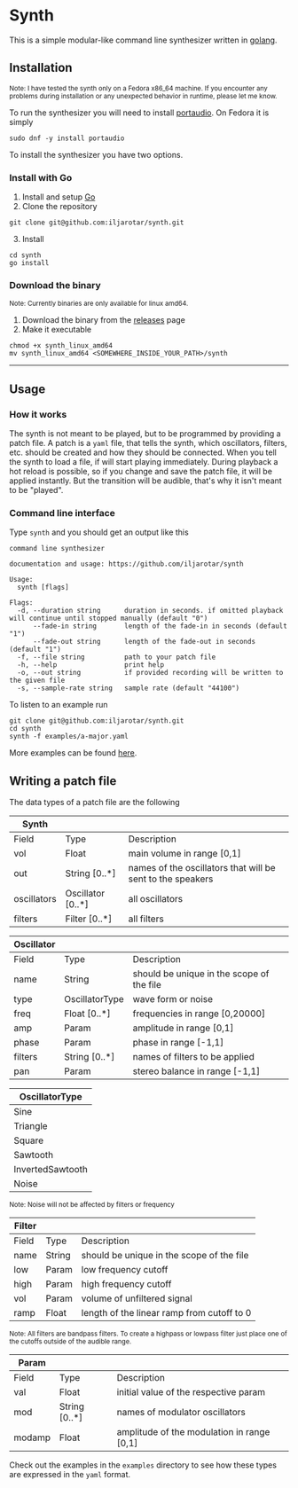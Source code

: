 # Synth

This is a simple modular-like command line synthesizer written in [golang](https://go.dev/).

## Installation

<small>Note: I have tested the synth only on a Fedora x86_64 machine. If you encounter any problems during installation or any unexpected behavior in runtime, please let me know.</small>

To run the synthesizer you will need to install [portaudio](http://portaudio.com/docs/v19-doxydocs/tutorial_start.html). On Fedora it is simply

```
sudo dnf -y install portaudio
```

To install the synthesizer you have two options.

### Install with Go

1. Install and setup [Go](https://go.dev/doc/install)
2. Clone the repository

```
git clone git@github.com:iljarotar/synth.git
```

3. Install

```
cd synth
go install
```

### Download the binary

<small>Note: Currently binaries are only available for linux amd64.</small>

1. Download the binary from the [releases](https://github.com/iljarotar/synth/releases) page
2. Make it executable

```
chmod +x synth_linux_amd64
mv synth_linux_amd64 <SOMEWHERE_INSIDE_YOUR_PATH>/synth
```

---

## Usage

### How it works

The synth is not meant to be played, but to be programmed by providing a patch file. A patch is a `yaml` file, that tells the synth, which oscillators, filters, etc. should be created and how they should be connected. When you tell the synth to load a file, if will start playing immediately. During playback a hot reload is possible, so if you change and save the patch file, it will be applied instantly. But the transition will be audible, that's why it isn't meant to be "played".

### Command line interface

Type `synth` and you should get an output like this

```
command line synthesizer

documentation and usage: https://github.com/iljarotar/synth

Usage:
  synth [flags]

Flags:
  -d, --duration string      duration in seconds. if omitted playback will continue until stopped manually (default "0")
      --fade-in string       length of the fade-in in seconds (default "1")
      --fade-out string      length of the fade-out in seconds (default "1")
  -f, --file string          path to your patch file
  -h, --help                 print help
  -o, --out string           if provided recording will be written to the given file
  -s, --sample-rate string   sample rate (default "44100")
```

To listen to an example run

```
git clone git@github.com:iljarotar/synth.git
cd synth
synth -f examples/a-major.yaml
```

More examples can be found [here](https://github.com/iljarotar/synth-patches).

## Writing a patch file

The data types of a patch file are the following

| Synth       |                   |                                                            |
| ----------- | ----------------- | ---------------------------------------------------------- |
| Field       | Type              | Description                                                |
| vol         | Float             | main volume in range [0,1]                                 |
| out         | String [0..*]     | names of the oscillators that will be sent to the speakers |
| oscillators | Oscillator [0..*] | all oscillators                                            |
| filters     | Filter [0..*]     | all filters                                                |

| Oscillator |                |                                           |
| ---------- | -------------- | ----------------------------------------- |
| Field      | Type           | Description                               |
| name       | String         | should be unique in the scope of the file |
| type       | OscillatorType | wave form or noise                        |
| freq       | Float [0..*]   | frequencies in range [0,20000]            |
| amp        | Param          | amplitude in range [0,1]                  |
| phase      | Param          | phase in range [-1,1]                     |
| filters    | String [0..*]  | names of filters to be applied            |
| pan        | Param          | stereo balance in range [-1,1]            |

| OscillatorType   |
| ---------------- |
| Sine             |
| Triangle         |
| Square           |
| Sawtooth         |
| InvertedSawtooth |
| Noise            |

<small>Note: Noise will not be affected by filters or frequency</small>

| Filter |        |                                            |
| ------ | ------ | ------------------------------------------ |
| Field  | Type   | Description                                |
| name   | String | should be unique in the scope of the file  |
| low    | Param  | low frequency cutoff                       |
| high   | Param  | high frequency cutoff                      |
| vol    | Param  | volume of unfiltered signal                |
| ramp   | Float  | length of the linear ramp from cutoff to 0 |

<small>Note: All filters are bandpass filters. To create a highpass or lowpass filter just place one of the cutoffs outside of the audible range.</small>

| Param  |               |                                            |
| ------ | ------------- | ------------------------------------------ |
| Field  | Type          | Description                                |
| val    | Float         | initial value of the respective param      |
| mod    | String [0..*] | names of modulator oscillators             |
| modamp | Float         | amplitude of the modulation in range [0,1] |

Check out the examples in the `examples` directory to see how these types are expressed in the `yaml` format.
